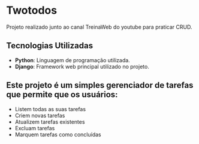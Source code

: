 # Twotodos
Projeto realizado junto ao canal TreinaWeb do youtube para praticar CRUD.

## Tecnologias Utilizadas

- **Python**: Linguagem de programação utilizada.
- **Django**: Framework web principal utilizado no projeto.

## Este projeto é um simples gerenciador de tarefas que permite que os usuários:

- Listem todas as suas tarefas
- Criem novas tarefas
- Atualizem tarefas existentes
- Excluam tarefas
- Marquem tarefas como concluídas
